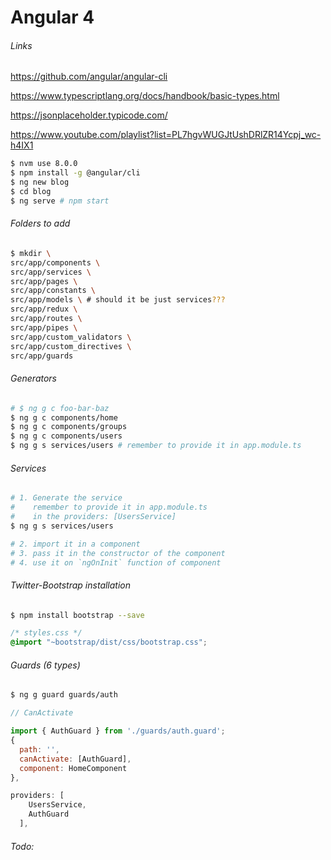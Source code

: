 # Angular 4

###### Links
https://github.com/angular/angular-cli

https://www.typescriptlang.org/docs/handbook/basic-types.html

https://jsonplaceholder.typicode.com/

https://www.youtube.com/playlist?list=PL7hgvWUGJtUshDRlZR14Ycpj_wc-h4IX1


```bash
$ nvm use 8.0.0
$ npm install -g @angular/cli
$ ng new blog
$ cd blog
$ ng serve # npm start
```

###### Folders to add

```bash
$ mkdir \
src/app/components \
src/app/services \
src/app/pages \
src/app/constants \
src/app/models \ # should it be just services???
src/app/redux \
src/app/routes \
src/app/pipes \
src/app/custom_validators \
src/app/custom_directives \
src/app/guards
```


###### Generators

```bash
# $ ng g c foo-bar-baz
$ ng g c components/home
$ ng g c components/groups
$ ng g c components/users
$ ng g s services/users # remember to provide it in app.module.ts
```


###### Services

```bash
# 1. Generate the service
#    remember to provide it in app.module.ts 
#    in the providers: [UsersService]
$ ng g s services/users 

# 2. import it in a component
# 3. pass it in the constructor of the component
# 4. use it on `ngOnInit` function of component
```

###### Twitter-Bootstrap installation

```bash
$ npm install bootstrap --save
```

```css
/* styles.css */
@import "~bootstrap/dist/css/bootstrap.css";
```



###### Guards (6 types)

```bash
$ ng g guard guards/auth
```


```javascript
// CanActivate

import { AuthGuard } from './guards/auth.guard';
{
  path: '',
  canActivate: [AuthGuard],
  component: HomeComponent
},

providers: [
    UsersService,
    AuthGuard
  ],
```

###### Todo:


